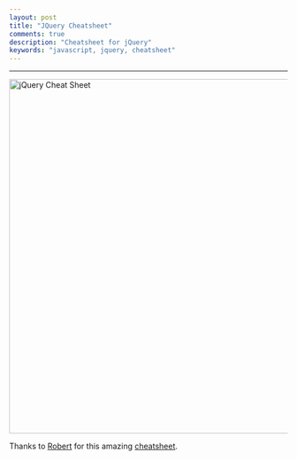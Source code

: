 ```yaml
---
layout: post
title: "JQuery Cheatsheet"
comments: true
description: "Cheatsheet for jQuery"
keywords: "javascript, jquery, cheatsheet"
---
```


---

<img src="https://websitesetup.org/wp-content/uploads/2017/02/Jquery-Cheat-Sheet-WSU.png" alt="jQuery Cheat Sheet" width="640px" border="0" />


Thanks to [Robert](https://websitesetup.org) for this amazing [cheatsheet](https://websitesetup.org/jquery-cheat-sheet/).
